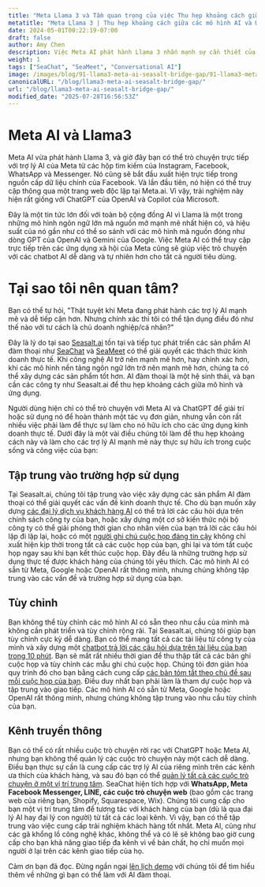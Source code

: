 ```yaml
---
title: "Meta Llama 3 và Tầm quan trọng của việc Thu hẹp khoảng cách giữa các mô hình AI và Ứng dụng kinh doanh"
metatitle: "Meta Llama 3 | Thu hẹp khoảng cách giữa các mô hình AI và Ứng dụng kinh doanh"
date: 2024-05-01T00:22:19-07:00
draft: false
author: Amy Chen
description: Việc Meta AI phát hành Llama 3 nhấn mạnh sự cần thiết của các giải pháp thu hẹp khoảng cách giữa các mô hình AI mạnh mẽ và các ứng dụng kinh doanh thực tế. Tìm hiểu cách Seasalt.ai xây dựng các sản phẩm AI đàm thoại tùy chỉnh để thu hẹp khoảng cách này và giải quyết các thách thức trong thế giới thực.
weight: 1
tags: ["SeaChat", "SeaMeet", "Conversational AI"]
image: /images/blog/91-llama3-meta-ai-seasalt-bridge-gap/91-llama3-meta-ai-seasalt-bridge-gap.png
canonicalURL: "/blog/llama3-meta-ai-seasalt-bridge-gap/"
url: "/blog/llama3-meta-ai-seasalt-bridge-gap/"
modified_date: "2025-07-28T16:56:53Z"
---
```


# Meta AI và Llama3
Meta AI vừa phát hành Llama 3, và giờ đây bạn có thể trò chuyện trực tiếp với trợ lý AI của Meta từ các hộp tìm kiếm của Instagram, Facebook, WhatsApp và Messenger. Nó cũng sẽ bắt đầu xuất hiện trực tiếp trong nguồn cấp dữ liệu chính của Facebook. Và lần đầu tiên, nó hiện có thể truy cập thông qua một trang web độc lập tại Meta.ai. Vì vậy, trải nghiệm này hiện rất giống với ChatGPT của OpenAI và Copilot của Microsoft.

Đây là một tin tức lớn đối với toàn bộ cộng đồng AI vì Llama là một trong những mô hình ngôn ngữ lớn mã nguồn mở mạnh mẽ nhất hiện có, và hiệu suất của nó gần như có thể so sánh với các mô hình mã nguồn đóng như dòng GPT của OpenAI và Gemini của Google. Việc Meta AI có thể truy cập trực tiếp trên các ứng dụng xã hội của Meta cũng sẽ giúp việc trò chuyện với các chatbot AI dễ dàng và tự nhiên hơn cho tất cả người tiêu dùng.

# Tại sao tôi nên quan tâm?
Bạn có thể tự hỏi, "Thật tuyệt khi Meta đang phát hành các trợ lý AI mạnh mẽ và dễ tiếp cận hơn. Nhưng chính xác thì tôi có thể tận dụng điều đó như thế nào với tư cách là chủ doanh nghiệp/cá nhân?"

Đây là lý do tại sao [Seasalt.ai](https://seasalt.ai/?utm_source=blog) tồn tại và tiếp tục phát triển các sản phẩm AI đàm thoại như [SeaChat](https://chat.seasalt.ai/?utm_source=blog) và [SeaMeet](https://meet.seasalt.ai/?utm_source=blog) có thể giải quyết các thách thức kinh doanh thực tế. Khi công nghệ AI trở nên mạnh mẽ hơn, hay chính xác hơn, khi các mô hình nền tảng ngôn ngữ lớn trở nên mạnh mẽ hơn, chúng ta có thể xây dựng các sản phẩm tốt hơn. AI đàm thoại là một hệ sinh thái, và bạn cần các công ty như Seasalt.ai để thu hẹp khoảng cách giữa mô hình và ứng dụng.

Người dùng hiện chỉ có thể trò chuyện với Meta AI và ChatGPT để giải trí hoặc sử dụng nó để hoàn thành một tác vụ đơn giản, nhưng vẫn còn rất nhiều việc phải làm để thực sự làm cho nó hữu ích cho các ứng dụng kinh doanh thực tế. Dưới đây là một vài điều chúng tôi làm để thu hẹp khoảng cách này và làm cho các trợ lý AI mạnh mẽ này thực sự hữu ích trong cuộc sống và công việc của bạn:

## Tập trung vào trường hợp sử dụng

Tại Seasalt.ai, chúng tôi tập trung vào việc xây dựng các sản phẩm AI đàm thoại có thể giải quyết các vấn đề kinh doanh thực tế. Cho dù bạn muốn xây dựng [các đại lý dịch vụ khách hàng AI](https://chat.seasalt.ai/?utm_source=blog) có thể trả lời các câu hỏi dựa trên chính sách công ty của bạn, hoặc xây dựng một cơ sở kiến thức nội bộ công ty có thể giải phóng thời gian cho nhân viên của bạn trả lời các câu hỏi lặp đi lặp lại, hoặc có một [người ghi chú cuộc họp đáng tin cậy](https://meet.seasalt.ai/?utm_source=blog) không chỉ xuất hiện kịp thời trong tất cả các cuộc họp của bạn, ghi lại và tóm tắt cuộc họp ngay sau khi bạn kết thúc cuộc họp. Đây đều là những trường hợp sử dụng thực tế được khách hàng của chúng tôi yêu thích. Các mô hình AI có sẵn từ Meta, Google hoặc OpenAI rất thông minh, nhưng chúng không tập trung vào các vấn đề và trường hợp sử dụng của bạn.

## Tùy chỉnh
Bạn không thể tùy chỉnh các mô hình AI có sẵn theo nhu cầu của mình mà không cần phát triển và tùy chỉnh rộng rãi. Tại Seasalt.ai, chúng tôi giúp bạn tùy chỉnh cực kỳ dễ dàng. Bạn có thể mang tất cả các tài liệu từ công ty của mình và xây dựng một [chatbot trả lời các câu hỏi dựa trên tài liệu của bạn trong 10 phút](https://chat.seasalt.ai/?utm_source=blog). Bạn sẽ mất rất nhiều thời gian để thu thập tất cả các bản ghi cuộc họp và tùy chỉnh các mẫu ghi chú cuộc họp. Chúng tôi đơn giản hóa quy trình đó cho bạn bằng cách cung cấp [các bản tóm tắt theo chủ đề sau mỗi cuộc họp của bạn](https://meet.seasalt.ai/?utm_source=blog). Điều duy nhất bạn phải làm là tham dự cuộc họp và tập trung vào giao tiếp. Các mô hình AI có sẵn từ Meta, Google hoặc OpenAI rất thông minh, nhưng chúng không tập trung vào nhu cầu tùy chỉnh của bạn.

## Kênh truyền thông

Bạn có thể có rất nhiều cuộc trò chuyện rời rạc với ChatGPT hoặc Meta AI, nhưng bạn không thể quản lý các cuộc trò chuyện này một cách dễ dàng. Điều bạn thực sự cần là cung cấp các trợ lý AI của riêng mình trên các kênh ưa thích của khách hàng, và sau đó bạn có thể [quản lý tất cả các cuộc trò chuyện ở một vị trí trung tâm](https://chat.seasalt.ai/?utm_source=blog). SeaChat hiện tích hợp với **WhatsApp, Meta Facebook Messenger, LINE, các cuộc trò chuyện web** (bao gồm các trang web của riêng bạn, Shopify, Squarespace, Wix). Chúng tôi cung cấp cho bạn một vị trí trung tâm để tương tác với khách hàng của bạn (dù là qua đại lý AI hay đại lý con người) từ tất cả các loại kênh. Vì vậy, bạn có thể tập trung vào việc cung cấp trải nghiệm khách hàng tốt nhất. Meta AI, cũng như các gã khổng lồ công nghệ khác, không thể và có lẽ sẽ không bao giờ cung cấp cho bạn khả năng giao tiếp đa kênh vì về bản chất, họ chỉ muốn mọi người ở lại trên các kênh giao tiếp của họ.


Cảm ơn bạn đã đọc. Đừng ngần ngại [lên lịch demo](https://meetings.hubspot.com/seasalt-ai/seasalt-meeting) với chúng tôi để tìm hiểu thêm về những gì bạn có thể làm với AI đàm thoại.
